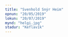 ```yaml
---
title: "Svenhold Snýr Heim"
opnun: "20/05/2019"
lokun: "20/07/2019"
mynd: "helgi.jpg"
stadur: "Keflavík"
---
```


